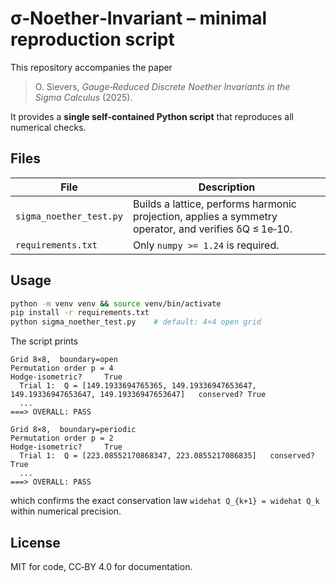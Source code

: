 

# σ‑Noether‑Invariant – minimal reproduction script

This repository accompanies the paper

> O. Sievers, *Gauge‑Reduced Discrete Noether Invariants
> in the Sigma Calculus* (2025).

It provides a **single self‑contained Python script**
that reproduces all numerical checks.

## Files
| File | Description |
|------|-------------|
| `sigma_noether_test.py` | Builds a lattice, performs harmonic projection, applies a symmetry operator, and verifies δQ ≤ 1e‑10. |
| `requirements.txt` | Only `numpy >= 1.24` is required. |

## Usage
```bash
python -m venv venv && source venv/bin/activate
pip install -r requirements.txt
python sigma_noether_test.py    # default: 4×4 open grid
````

The script prints

```
Grid 8×8,  boundary=open
Permutation order p = 4
Hodge‑isometric?     True
  Trial 1:  Q = [149.1933694765365, 149.19336947653647, 149.19336947653647, 149.19336947653647]   conserved? True
  ...
===> OVERALL: PASS

Grid 8×8,  boundary=periodic
Permutation order p = 2
Hodge‑isometric?     True
  Trial 1:  Q = [223.08552170868347, 223.0855217086835]   conserved? True
  ...
===> OVERALL: PASS
```

which confirms the exact conservation law
`widehat Q_{k+1} = widehat Q_k` within numerical precision.

## License

MIT for code, CC‑BY 4.0 for documentation.
